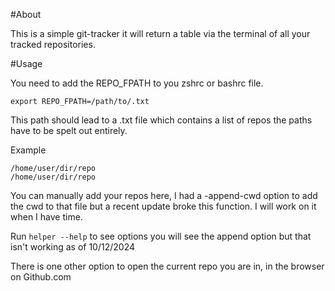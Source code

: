 #About 

This is a simple git-tracker it will return a table via the terminal of all your tracked repositories. 

#Usage 

You need to add the REPO_FPATH to you zshrc or bashrc file.

`export REPO_FPATH=/path/to/.txt`

This path should lead to a .txt file which contains a list of repos the paths have to be spelt out entirely. 

Example 

```
/home/user/dir/repo
/home/user/dir/repo
```

You can manually add your repos here, I had a -append-cwd option to add the cwd to that file but a recent update broke this function. I will work on it when I have time.

Run `helper --help` to see options you will see the append option but that isn't working as of 10/12/2024

There is one other option to open the current repo you are in, in the browser on Github.com

